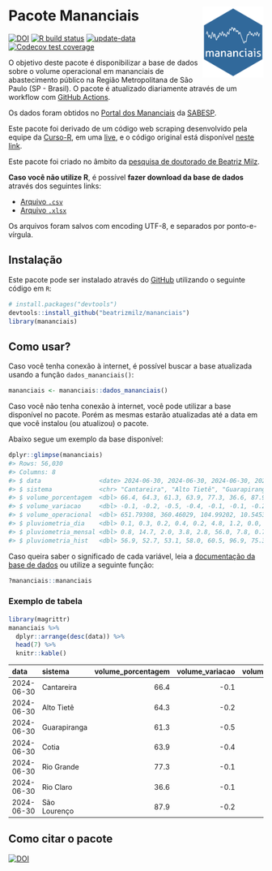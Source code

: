 
<!-- README.md is generated from README.Rmd. Please edit that file -->

# Pacote Mananciais <img src="man/figures/hexlogo.png" align="right" width = "120px"/>

<!-- badges: start -->

[![DOI](https://zenodo.org/badge/DOI/10.5281/zenodo.4733056.svg)](https://doi.org/10.5281/zenodo.4733056)
[![R build
status](https://github.com/beatrizmilz/mananciais/workflows/R-CMD-check/badge.svg)](https://github.com/beatrizmilz/mananciais/actions)
[![update-data](https://github.com/beatrizmilz/mananciais/actions/workflows/2-update_data.yaml/badge.svg)](https://github.com/beatrizmilz/mananciais/actions/workflows/2-update_data.yaml)
[![Codecov test
coverage](https://codecov.io/gh/beatrizmilz/mananciais/branch/master/graph/badge.svg)](https://codecov.io/gh/beatrizmilz/mananciais?branch=master)
<!-- badges: end -->

O objetivo deste pacote é disponibilizar a base de dados sobre o volume
operacional em mananciais de abastecimento público na Região
Metropolitana de São Paulo (SP - Brasil). O pacote é atualizado
diariamente através de um workflow com [GitHub
Actions](https://github.com/beatrizmilz/mananciais/actions).

Os dados foram obtidos no [Portal dos
Mananciais](http://mananciais.sabesp.com.br/Situacao) da
[SABESP](http://site.sabesp.com.br/site/Default.aspx).

Este pacote foi derivado de um código web scraping desenvolvido pela
equipe da [Curso-R](https://www.curso-r.com/), em uma
[live](https://youtu.be/jvZIxrMmOcQ), e o código original está
disponível [neste
link](https://github.com/curso-r/lives/blob/master/drafts/20200730_scraper_sabesp.R).

Este pacote foi criado no âmbito da [pesquisa de doutorado de Beatriz
Milz](https://beatrizmilz.github.io/tese/).

**Caso você não utilize R**, é possível **fazer download da base de
dados** através dos seguintes links:

- [Arquivo
  `.csv`](https://github.com/beatrizmilz/mananciais/raw/master/inst/extdata/mananciais.csv)
- [Arquivo
  `.xlsx`](https://github.com/beatrizmilz/mananciais/blob/master/inst/extdata/mananciais.xlsx?raw=true)

Os arquivos foram salvos com encoding UTF-8, e separados por
ponto-e-vírgula.

## Instalação

Este pacote pode ser instalado através do [GitHub](https://github.com/)
utilizando o seguinte código em `R`:

``` r
# install.packages("devtools")
devtools::install_github("beatrizmilz/mananciais")
library(mananciais)
```

## Como usar?

Caso você tenha conexão à internet, é possível buscar a base atualizada
usando a função `dados_mananciais()`:

``` r
mananciais <- mananciais::dados_mananciais() 
```

Caso você não tenha conexão à internet, você pode utilizar a base
disponível no pacote. Porém as mesmas estarão atualizadas até a data em
que você instalou (ou atualizou) o pacote.

Abaixo segue um exemplo da base disponível:

``` r
dplyr::glimpse(mananciais)
#> Rows: 56,030
#> Columns: 8
#> $ data                <date> 2024-06-30, 2024-06-30, 2024-06-30, 2024-06-30, 2…
#> $ sistema             <chr> "Cantareira", "Alto Tietê", "Guarapiranga", "Cotia…
#> $ volume_porcentagem  <dbl> 66.4, 64.3, 61.3, 63.9, 77.3, 36.6, 87.9, 66.5, 64…
#> $ volume_variacao     <dbl> -0.1, -0.2, -0.5, -0.4, -0.1, -0.1, -0.2, -0.1, -0…
#> $ volume_operacional  <dbl> 651.79308, 360.46029, 104.99202, 10.54530, 86.7078…
#> $ pluviometria_dia    <dbl> 0.1, 0.3, 0.2, 0.4, 0.2, 4.8, 1.2, 0.0, 0.0, 0.0, …
#> $ pluviometria_mensal <dbl> 0.8, 14.7, 2.0, 3.8, 2.8, 56.0, 7.8, 0.7, 14.4, 1.…
#> $ pluviometria_hist   <dbl> 56.9, 52.7, 53.1, 58.0, 60.5, 96.9, 75.3, 56.9, 52…
```

Caso queira saber o significado de cada variável, leia a [documentação
da base de
dados](https://beatrizmilz.github.io/mananciais/reference/mananciais.html)
ou utilize a seguinte função:

``` r
?mananciais::mananciais
```

### Exemplo de tabela

``` r
library(magrittr)
mananciais %>% 
  dplyr::arrange(desc(data)) %>% 
  head(7) %>%
  knitr::kable()
```

| data       | sistema      | volume_porcentagem | volume_variacao | volume_operacional | pluviometria_dia | pluviometria_mensal | pluviometria_hist |
|:-----------|:-------------|-------------------:|----------------:|-------------------:|-----------------:|--------------------:|------------------:|
| 2024-06-30 | Cantareira   |               66.4 |            -0.1 |          651.79308 |              0.1 |                 0.8 |              56.9 |
| 2024-06-30 | Alto Tietê   |               64.3 |            -0.2 |          360.46029 |              0.3 |                14.7 |              52.7 |
| 2024-06-30 | Guarapiranga |               61.3 |            -0.5 |          104.99202 |              0.2 |                 2.0 |              53.1 |
| 2024-06-30 | Cotia        |               63.9 |            -0.4 |           10.54530 |              0.4 |                 3.8 |              58.0 |
| 2024-06-30 | Rio Grande   |               77.3 |            -0.1 |           86.70788 |              0.2 |                 2.8 |              60.5 |
| 2024-06-30 | Rio Claro    |               36.6 |            -0.1 |            4.99906 |              4.8 |                56.0 |              96.9 |
| 2024-06-30 | São Lourenço |               87.9 |            -0.2 |           78.05309 |              1.2 |                 7.8 |              75.3 |

## Como citar o pacote

[![DOI](https://zenodo.org/badge/DOI/10.5281/zenodo.4733056.svg)](https://doi.org/10.5281/zenodo.4733056)
